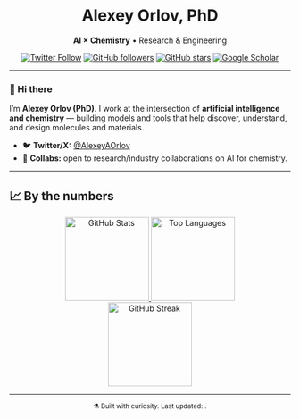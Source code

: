 <!-- Profile header -->
<div align="center">

# Alexey Orlov, PhD  
**AI × Chemistry** • Research & Engineering

[![Twitter Follow](https://img.shields.io/twitter/follow/AlexeyAOrlov?style=social)](https://twitter.com/AlexeyAOrlov)
[![GitHub followers](https://img.shields.io/github/followers/AxelRolov?style=social)](https://github.com/AxelRolov?tab=followers)
[![GitHub stars](https://img.shields.io/github/stars/AxelRolov?style=social)](https://github.com/AxelRolov?tab=repositories)
[![Google Scholar](https://img.shields.io/badge/Google%20Scholar-4285F4?logo=googlescholar&logoColor=white)](https://scholar.google.com/citations?user=fYmg_SsAAAAJ&hl=en)

</div>

---

### 👋 Hi there
I’m **Alexey Orlov (PhD)**. I work at the intersection of **artificial intelligence and chemistry** — building models and tools that help discover, understand, and design molecules and materials.

- 🐦 **Twitter/X:** [@AlexeyAOrlov](https://twitter.com/AlexeyAOrlov)
- 🤝 **Collabs:** open to research/industry collaborations on AI for chemistry.

---

## 📈 By the numbers
<p align="center">
  <!-- GitHub Readme Stats -->
  <a href="https://github.com/AxelRolov">
    <img
      alt="GitHub Stats"
      src="https://github-readme-stats.vercel.app/api?username=AxelRolov&show_icons=true&rank_icon=github&include_all_commits=true&hide_title=true&cache_seconds=86400&v=1"
      height="150"
    />
  </a>
  <a href="https://github.com/AxelRolov">
    <img
      alt="Top Languages"
      src="https://github-readme-stats.vercel.app/api/top-langs/?username=AxelRolov&layout=compact&hide_title=true&cache_seconds=86400&v=1"
      height="150"
    />
  </a>
  <br/>
  <!-- Streak -->
  <img
    alt="GitHub Streak"
    src="https://streak-stats.demolab.com?user=AxelRolov&hide_longest_streak=true&v=1"
    height="150"
  />
</p>


---

<p align="center">
  <sub>⚗️ Built with curiosity. Last updated: <!-- date -->.</sub>
</p>

